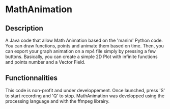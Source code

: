 # MathAnimation
## Description
A Java code that allow Math Animation based on the 'manim' Python code.
You can draw functions, points and animate them based on time.
Then, you can export your graph animation on a mp4 file simply by pressing a few buttons.
Basically, you can create a simple 2D Plot with infinite functions and points number and a Vector Field.



## Functionnalities
This code is non-profit and under developpement. Once launched, press 'S' to start recording and 'Q' to stop.
MathAnimation was developped using the processing language and with the ffmpeg librairy.
